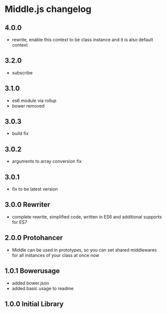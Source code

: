 # Middle.js changelog

## 4.0.0
- rewrite, enable this context to be class instance and it is also default context

## 3.2.0
- subscribe

## 3.1.0
- es6 module via rollup
- bower removed

## 3.0.3
- build fix

## 3.0.2
- arguments to array conversion fix

## 3.0.1
- fix to be latest version

## 3.0.0 Rewriter
- complete rewrite, simplified code, written in ES6 and additional supports for ES7

## 2.0.0 Protohancer
- Middle can be used in prototypes, so you can set shared middlewares for all instances of your class at once now

## 1.0.1 Bowerusage
- added bower.json
- added basic usage to readme

## 1.0.0 Initial Library